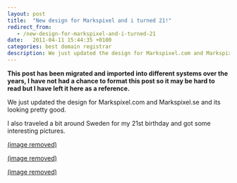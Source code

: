 ```yaml
---
layout: post
title:  "New design for Markspixel and i turned 21!"
redirect_from:
   - /new-design-for-markspixel-and-i-turned-21
date:   2011-04-11 15:44:35 +0100
categories: best domain registrar
description: We just updated the design for Markspixel.com and Markspixel.se and its looking pretty good. I also traveled a bit around Sweden for my 21st birthday and got some interesting pictures....
---
```


**This post has been migrated and imported into different systems over the years, I have not had a chance to format this post so it may be hard to read but I have left it here as a reference.**

We just updated the design for Markspixel.com and Markspixel.se and its looking pretty good.  
  
 I also traveled a bit around Sweden for my 21st birthday and got some interesting pictures.  
  
[(image removed)](http://markustenghamn.com/wp-content/uploads/2011/04/20110411-044356.jpg)  
  
[(image removed)](http://markustenghamn.com/wp-content/uploads/2011/04/20110411-044422.jpg)  
  
[(image removed)](http://markustenghamn.com/wp-content/uploads/2011/04/20110411-044411.jpg)